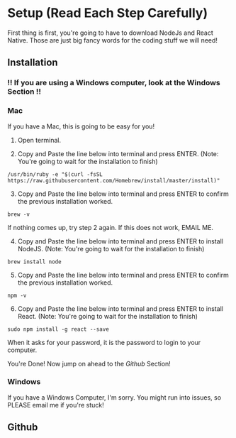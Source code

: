 # Setup (Read Each Step Carefully) #
First thing is first, you're going to have to download NodeJs and React Native. Those are just big fancy words for the coding stuff we will need! 

## Installation
### !! If you are using a Windows computer, look at the Windows Section !! ###
### Mac
If you have a Mac, this is going to be easy for you!

1. Open terminal.

2. Copy and Paste the line below into terminal and press ENTER. (Note: You're going to wait for the installation to finish)
```shell
/usr/bin/ruby -e "$(curl -fsSL https://raw.githubusercontent.com/Homebrew/install/master/install)"
```

3. Copy and Paste the line below into terminal and press ENTER to confirm the previous installation worked.
```shell
brew -v
```
If nothing comes up, try step 2 again. If this does not work, EMAIL ME.

4. Copy and Paste the line below into terminal and press ENTER to install NodeJS. (Note: You're going to wait for the installation to finish)
```shell
brew install node
```

5. Copy and Paste the line below into terminal and press ENTER to confirm the previous installation worked.
```shell
npm -v
```

6. Copy and Paste the line below into terminal and press ENTER to install React. (Note: You're going to wait for the installation to finish)
```shell
sudo npm install -g react --save
```
When it asks for your password, it is the password to login to your computer.

You're Done! Now jump on ahead to the *Github* Section!

### Windows
If you have a Windows Computer, I'm sorry. You might run into issues, so PLEASE email me if you're stuck!

## Github
